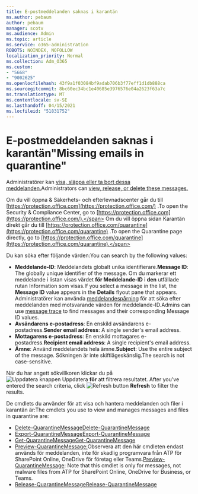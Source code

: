 ```yaml
---
title: E-postmeddelanden saknas i karantän
ms.author: pebaum
author: pebaum
manager: scotv
ms.audience: Admin
ms.topic: article
ms.service: o365-administration
ROBOTS: NOINDEX, NOFOLLOW
localization_priority: Normal
ms.collection: Adm_O365
ms.custom:
- "5668"
- "9002625"
ms.openlocfilehash: 43f9a1f03084bf9adab706b3f77eff1d1db888ca
ms.sourcegitcommit: 8bc60ec34bc1e40685e3976576e04a2623f63a7c
ms.translationtype: MT
ms.contentlocale: sv-SE
ms.lasthandoff: 04/15/2021
ms.locfileid: "51831752"
---
```

# <a name="missing-emails-in-quarantine"></a><span data-ttu-id="89b98-102">E-postmeddelanden saknas i karantän"</span><span class="sxs-lookup"><span data-stu-id="89b98-102">Missing emails in quarantine"</span></span>

<span data-ttu-id="89b98-103">Administratörer kan [visa, släppa eller ta bort dessa meddelanden.](https://docs.microsoft.com/microsoft-365/security/office-365-security/manage-quarantined-messages-and-files?view=o365-worldwide)</span><span class="sxs-lookup"><span data-stu-id="89b98-103">Administrators can [view, release, or delete these messages.](https://docs.microsoft.com/microsoft-365/security/office-365-security/manage-quarantined-messages-and-files?view=o365-worldwide)</span></span>

<span data-ttu-id="89b98-104">Om du vill öppna & Säkerhets- och efterlevnadscenter går du till [https://protection.office.com](https://protection.office.com/) .</span><span class="sxs-lookup"><span data-stu-id="89b98-104">To open the Security & Compliance Center, go to [https://protection.office.com](https://protection.office.com/).</span></span> <span data-ttu-id="89b98-105">Om du vill öppna sidan Karantän direkt går du till [https://protection.office.com/quarantine](https://protection.office.com/quarantine) .</span><span class="sxs-lookup"><span data-stu-id="89b98-105">To open the Quarantine page directly, go to [https://protection.office.com/quarantine](https://protection.office.com/quarantine).</span></span>  

<span data-ttu-id="89b98-106">Du kan söka efter följande värden:</span><span class="sxs-lookup"><span data-stu-id="89b98-106">You can search by the following values:</span></span>  

- <span data-ttu-id="89b98-107">**Meddelande-ID**: Meddelandets globalt unika identifierare.</span><span class="sxs-lookup"><span data-stu-id="89b98-107">**Message ID**: The globally unique identifier of the message.</span></span> <span data-ttu-id="89b98-108">Om du markerar ett meddelande i listan visas värdet  **för Meddelande-ID**  i  **den**  utfällade rutan Information som visas.</span><span class="sxs-lookup"><span data-stu-id="89b98-108">If you select a message in the list, the  **Message ID**  value appears in the  **Details**  flyout pane that appears.</span></span> <span data-ttu-id="89b98-109">Administratörer kan använda [meddelandespårning](https://docs.microsoft.com/microsoft-365/security/office-365-security/message-trace-scc?view=o365-worldwide) för att söka efter meddelanden med motsvarande värden för meddelande-ID.</span><span class="sxs-lookup"><span data-stu-id="89b98-109">Admins can use [message trace](https://docs.microsoft.com/microsoft-365/security/office-365-security/message-trace-scc?view=o365-worldwide) to find messages and their corresponding Message ID values.</span></span>
- <span data-ttu-id="89b98-110">**Avsändarens e-postadress**: En enskild avsändarens e-postadress.</span><span class="sxs-lookup"><span data-stu-id="89b98-110">**Sender email address**: A single sender's email address.</span></span>
- <span data-ttu-id="89b98-111">**Mottagarens e-postadress**: En enskild mottagares e-postadress.</span><span class="sxs-lookup"><span data-stu-id="89b98-111">**Recipient email address**: A single recipient's email address.</span></span>
- <span data-ttu-id="89b98-112">**Ämne**: Använd meddelandets hela ämne.</span><span class="sxs-lookup"><span data-stu-id="89b98-112">**Subject**: Use the entire subject of the message.</span></span> <span data-ttu-id="89b98-113">Sökningen är inte skiftlägeskänslig.</span><span class="sxs-lookup"><span data-stu-id="89b98-113">The search is not case-sensitive.</span></span>

<span data-ttu-id="89b98-114">När du har angett sökvillkoren klickar du på ![ Uppdatera knappen Uppdatera ](https://docs.microsoft.com/microsoft-365/media/scc-quarantine-refresh.png?view=o365-worldwide) **för** att filtrera resultatet.  </span><span class="sxs-lookup"><span data-stu-id="89b98-114">After you've entered the search criteria, click  ![Refresh button](https://docs.microsoft.com/microsoft-365/media/scc-quarantine-refresh.png?view=o365-worldwide)  **Refresh**  to filter the results.</span></span>

<span data-ttu-id="89b98-115">De cmdlets du använder för att visa och hantera meddelanden och filer i karantän är:</span><span class="sxs-lookup"><span data-stu-id="89b98-115">The cmdlets you use to view and manages messages and files in quarantine are:</span></span>
- [<span data-ttu-id="89b98-116">Delete-QuarantineMessage</span><span class="sxs-lookup"><span data-stu-id="89b98-116">Delete-QuarantineMessage</span></span>](https://docs.microsoft.com/powershell/module/exchange/delete-quarantinemessage)
- [<span data-ttu-id="89b98-117">Export-QuarantineMessage</span><span class="sxs-lookup"><span data-stu-id="89b98-117">Export-QuarantineMessage</span></span>](https://docs.microsoft.com/powershell/module/exchange/export-quarantinemessage)
- [<span data-ttu-id="89b98-118">Get-QuarantineMessage</span><span class="sxs-lookup"><span data-stu-id="89b98-118">Get-QuarantineMessage</span></span>](https://docs.microsoft.com/powershell/module/exchange/get-quarantinemessage)
- <span data-ttu-id="89b98-119">[Preview-QuarantineMessage:](https://docs.microsoft.com/powershell/module/exchange/preview-quarantinemessage)Observera att den här cmdleten endast används för meddelanden, inte för skadlig programvara från ATP för SharePoint Online, OneDrive för företag eller Teams.</span><span class="sxs-lookup"><span data-stu-id="89b98-119">[Preview-QuarantineMessage](https://docs.microsoft.com/powershell/module/exchange/preview-quarantinemessage): Note that this cmdlet is only for messages, not malware files from ATP for SharePoint Online, OneDrive for Business, or Teams.</span></span>
- [<span data-ttu-id="89b98-120">Release-QuarantineMessage</span><span class="sxs-lookup"><span data-stu-id="89b98-120">Release-QuarantineMessage</span></span>](https://docs.microsoft.com/powershell/module/exchange/release-quarantinemessage)